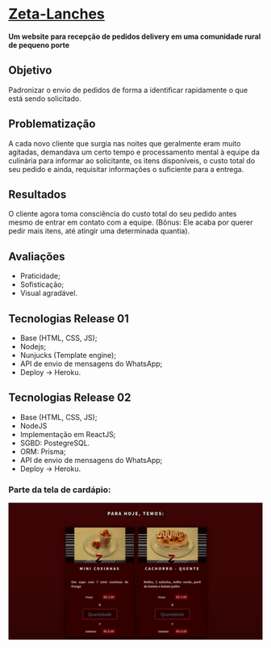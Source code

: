 # [Zeta-Lanches](http://zeta-lanches.gabrielrwx.com.br/)
__Um website para recepção de pedidos delivery em uma comunidade rural de pequeno porte__

## Objetivo
Padronizar o envio de pedidos de forma a identificar rapidamente o que está sendo solicitado.

## Problematização
A cada novo cliente que surgia nas noites que geralmente eram muito agitadas, demandava um certo tempo e processamento mental à equipe da culinária para informar ao solicitante, os itens disponíveis, o custo total do seu pedido e ainda, requisitar informações o suficiente para a entrega.

## Resultados
O cliente agora toma consciência do custo total do seu pedido antes mesmo de entrar em contato com a equipe. (Bônus: Ele acaba por querer pedir mais itens, até atingir uma determinada quantia).

## Avaliações
- Praticidade;
- Sofisticação;
- Visual agradável.

## Tecnologias Release 01
- Base (HTML, CSS, JS);
- Nodejs;
- Nunjucks (Template engine);
- API de envio de mensagens do WhatsApp;
- Deploy -> Heroku.

##  Tecnologias Release 02
- Base (HTML, CSS, JS);
- NodeJS
- Implementação em ReactJS;
- SGBD: PostegreSQL.
- ORM: Prisma;
- API de envio de mensagens do WhatsApp;
- Deploy -> Heroku.


### Parte da tela de cardápio:
![Captura de tela](screenshot.png?raw=true "Title")
